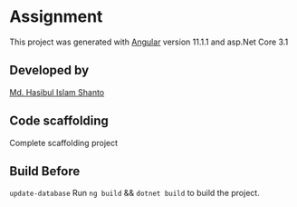 # Assignment
This project was generated with [Angular](https://github.com/bdshanto/Assignment) version 11.1.1 and asp.Net Core 3.1

## Developed by 
[Md. Hasibul Islam Shanto](https://github.com/bdshanto) 
## Code scaffolding

Complete scaffolding project
## Build Before 

`update-database` 
Run `ng build` && `dotnet build` to build the project.
